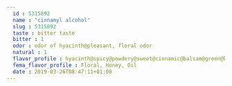 ```yaml
---
  id : 5315892
  name : "cinnamyl alcohol"
  slug : 5315892
  taste : bitter taste
  bitter : 1
  odor : odor of hyacinth@pleasant, floral odor
  natural : 1
  flavor_profile : hyacinth@spicy@powdery@sweet@cinnamic@balsam@green@bitter
  fema_flavor_profile : Floral, Honey, Oil
  date : 2019-03-26T08:47:11+01:00
---
```



